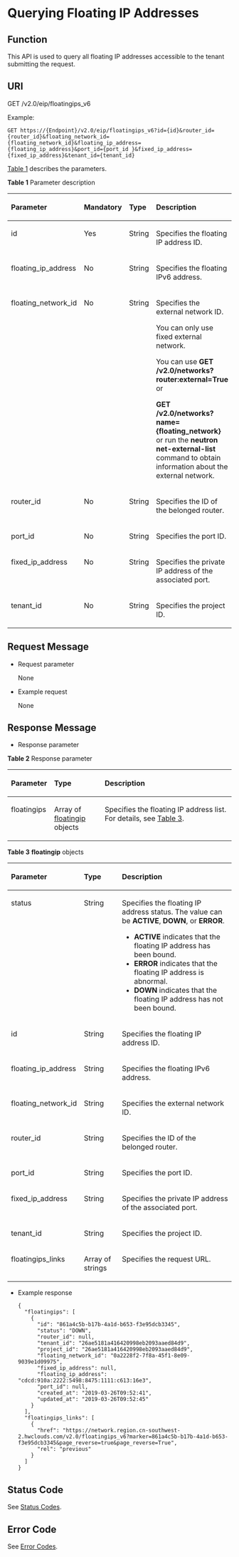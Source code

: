 # Querying Floating IP Addresses<a name="vpc_ipv6_0001"></a>

## Function<a name="section14945458192213"></a>

This API is used to query all floating IP addresses accessible to the tenant submitting the request.

## URI<a name="section494655812215"></a>

GET /v2.0/eip/floatingips\_v6

Example:

```
GET https://{Endpoint}/v2.0/eip/floatingips_v6?id={id}&router_id={router_id}&floating_network_id={floating_network_id}&floating_ip_address={floating_ip_address}&port_id={port_id }&fixed_ip_address={fixed_ip_address}&tenant_id={tenant_id}
```

[Table 1](#table668331194113)  describes the parameters.

**Table  1**  Parameter description

<a name="table668331194113"></a>
<table><thead align="left"><tr id="row10685111104111"><th class="cellrowborder" valign="top" width="23.43765623437656%" id="mcps1.2.5.1.1"><p id="p0685313416"><a name="p0685313416"></a><a name="p0685313416"></a><strong id="b91094311293"><a name="b91094311293"></a><a name="b91094311293"></a>Parameter</strong></p>
</th>
<th class="cellrowborder" valign="top" width="9.37906209379062%" id="mcps1.2.5.1.2"><p id="p768561134110"><a name="p768561134110"></a><a name="p768561134110"></a><strong id="b5814142784412"><a name="b5814142784412"></a><a name="b5814142784412"></a>Mandatory</strong></p>
</th>
<th class="cellrowborder" valign="top" width="23.43765623437656%" id="mcps1.2.5.1.3"><p id="p368681134120"><a name="p368681134120"></a><a name="p368681134120"></a><strong id="b994730174413"><a name="b994730174413"></a><a name="b994730174413"></a>Type</strong></p>
</th>
<th class="cellrowborder" valign="top" width="43.745625437456255%" id="mcps1.2.5.1.4"><p id="p668612124119"><a name="p668612124119"></a><a name="p668612124119"></a><strong id="b1313533174414"><a name="b1313533174414"></a><a name="b1313533174414"></a>Description</strong></p>
</th>
</tr>
</thead>
<tbody><tr id="row3686171204116"><td class="cellrowborder" valign="top" width="23.43765623437656%" headers="mcps1.2.5.1.1 "><p id="p176864111411"><a name="p176864111411"></a><a name="p176864111411"></a>id</p>
</td>
<td class="cellrowborder" valign="top" width="9.37906209379062%" headers="mcps1.2.5.1.2 "><p id="p136865110419"><a name="p136865110419"></a><a name="p136865110419"></a>Yes</p>
</td>
<td class="cellrowborder" valign="top" width="23.43765623437656%" headers="mcps1.2.5.1.3 "><p id="p16861211413"><a name="p16861211413"></a><a name="p16861211413"></a>String</p>
</td>
<td class="cellrowborder" valign="top" width="43.745625437456255%" headers="mcps1.2.5.1.4 "><p id="p1068611114119"><a name="p1068611114119"></a><a name="p1068611114119"></a>Specifies the floating IP address ID.</p>
</td>
</tr>
<tr id="row19686619418"><td class="cellrowborder" valign="top" width="23.43765623437656%" headers="mcps1.2.5.1.1 "><p id="p868615164111"><a name="p868615164111"></a><a name="p868615164111"></a>floating_ip_address</p>
</td>
<td class="cellrowborder" valign="top" width="9.37906209379062%" headers="mcps1.2.5.1.2 "><p id="p1468611134120"><a name="p1468611134120"></a><a name="p1468611134120"></a>No</p>
</td>
<td class="cellrowborder" valign="top" width="23.43765623437656%" headers="mcps1.2.5.1.3 "><p id="p1668716114415"><a name="p1668716114415"></a><a name="p1668716114415"></a>String</p>
</td>
<td class="cellrowborder" valign="top" width="43.745625437456255%" headers="mcps1.2.5.1.4 "><p id="p76878124112"><a name="p76878124112"></a><a name="p76878124112"></a>Specifies the floating IPv6 address.</p>
</td>
</tr>
<tr id="row126871811412"><td class="cellrowborder" valign="top" width="23.43765623437656%" headers="mcps1.2.5.1.1 "><p id="p1668781104117"><a name="p1668781104117"></a><a name="p1668781104117"></a>floating_network_id</p>
</td>
<td class="cellrowborder" valign="top" width="9.37906209379062%" headers="mcps1.2.5.1.2 "><p id="p1668731204116"><a name="p1668731204116"></a><a name="p1668731204116"></a>No</p>
</td>
<td class="cellrowborder" valign="top" width="23.43765623437656%" headers="mcps1.2.5.1.3 "><p id="p1687610411"><a name="p1687610411"></a><a name="p1687610411"></a>String</p>
</td>
<td class="cellrowborder" valign="top" width="43.745625437456255%" headers="mcps1.2.5.1.4 "><p id="p14687611411"><a name="p14687611411"></a><a name="p14687611411"></a>Specifies the external network ID.</p>
<p id="p4687818419"><a name="p4687818419"></a><a name="p4687818419"></a>You can only use fixed external network. </p>
<p id="p9687151144115"><a name="p9687151144115"></a><a name="p9687151144115"></a>You can use <strong id="b16947183205511"><a name="b16947183205511"></a><a name="b16947183205511"></a>GET /v2.0/networks?router:external=True</strong> or</p>
<p id="p1568711118416"><a name="p1568711118416"></a><a name="p1568711118416"></a><strong id="b1132415435015"><a name="b1132415435015"></a><a name="b1132415435015"></a>GET /v2.0/networks?name={floating_network}</strong> or run the <strong id="b14326354145013"><a name="b14326354145013"></a><a name="b14326354145013"></a>neutron net-external-list</strong> command to obtain information about the external network. </p>
</td>
</tr>
<tr id="row5687814417"><td class="cellrowborder" valign="top" width="23.43765623437656%" headers="mcps1.2.5.1.1 "><p id="p106871419413"><a name="p106871419413"></a><a name="p106871419413"></a>router_id</p>
</td>
<td class="cellrowborder" valign="top" width="9.37906209379062%" headers="mcps1.2.5.1.2 "><p id="p1268712115416"><a name="p1268712115416"></a><a name="p1268712115416"></a>No</p>
</td>
<td class="cellrowborder" valign="top" width="23.43765623437656%" headers="mcps1.2.5.1.3 "><p id="p6687015419"><a name="p6687015419"></a><a name="p6687015419"></a>String</p>
</td>
<td class="cellrowborder" valign="top" width="43.745625437456255%" headers="mcps1.2.5.1.4 "><p id="p668714111415"><a name="p668714111415"></a><a name="p668714111415"></a>Specifies the ID of the belonged router. </p>
</td>
</tr>
<tr id="row116871516414"><td class="cellrowborder" valign="top" width="23.43765623437656%" headers="mcps1.2.5.1.1 "><p id="p1868717104113"><a name="p1868717104113"></a><a name="p1868717104113"></a>port_id</p>
</td>
<td class="cellrowborder" valign="top" width="9.37906209379062%" headers="mcps1.2.5.1.2 "><p id="p26871119419"><a name="p26871119419"></a><a name="p26871119419"></a>No</p>
</td>
<td class="cellrowborder" valign="top" width="23.43765623437656%" headers="mcps1.2.5.1.3 "><p id="p66889116414"><a name="p66889116414"></a><a name="p66889116414"></a>String</p>
</td>
<td class="cellrowborder" valign="top" width="43.745625437456255%" headers="mcps1.2.5.1.4 "><p id="p14688213413"><a name="p14688213413"></a><a name="p14688213413"></a>Specifies the port ID. </p>
</td>
</tr>
<tr id="row1168817194115"><td class="cellrowborder" valign="top" width="23.43765623437656%" headers="mcps1.2.5.1.1 "><p id="p868818134116"><a name="p868818134116"></a><a name="p868818134116"></a>fixed_ip_address</p>
</td>
<td class="cellrowborder" valign="top" width="9.37906209379062%" headers="mcps1.2.5.1.2 "><p id="p568817111417"><a name="p568817111417"></a><a name="p568817111417"></a>No</p>
</td>
<td class="cellrowborder" valign="top" width="23.43765623437656%" headers="mcps1.2.5.1.3 "><p id="p96881617413"><a name="p96881617413"></a><a name="p96881617413"></a>String</p>
</td>
<td class="cellrowborder" valign="top" width="43.745625437456255%" headers="mcps1.2.5.1.4 "><p id="p1668816118413"><a name="p1668816118413"></a><a name="p1668816118413"></a>Specifies the private IP address of the associated port.</p>
</td>
</tr>
<tr id="row116884115417"><td class="cellrowborder" valign="top" width="23.43765623437656%" headers="mcps1.2.5.1.1 "><p id="p968813113416"><a name="p968813113416"></a><a name="p968813113416"></a>tenant_id</p>
</td>
<td class="cellrowborder" valign="top" width="9.37906209379062%" headers="mcps1.2.5.1.2 "><p id="p468815111414"><a name="p468815111414"></a><a name="p468815111414"></a>No</p>
</td>
<td class="cellrowborder" valign="top" width="23.43765623437656%" headers="mcps1.2.5.1.3 "><p id="p12688141154119"><a name="p12688141154119"></a><a name="p12688141154119"></a>String</p>
</td>
<td class="cellrowborder" valign="top" width="43.745625437456255%" headers="mcps1.2.5.1.4 "><p id="p10487112"><a name="p10487112"></a><a name="p10487112"></a>Specifies the project ID.</p>
</td>
</tr>
</tbody>
</table>

## Request Message<a name="section5957155814226"></a>

-   Request parameter

    None

-   Example request

    None


## Response Message<a name="section2957195852214"></a>

-   Response parameter

**Table  2**  Response parameter

<a name="table395825872218"></a>
<table><thead align="left"><tr id="row15122195992213"><th class="cellrowborder" valign="top" width="15.381538153815383%" id="mcps1.2.4.1.1"><p id="p1612211591220"><a name="p1612211591220"></a><a name="p1612211591220"></a>Parameter</p>
</th>
<th class="cellrowborder" valign="top" width="23.072307230723073%" id="mcps1.2.4.1.2"><p id="p7122185916226"><a name="p7122185916226"></a><a name="p7122185916226"></a>Type</p>
</th>
<th class="cellrowborder" valign="top" width="61.546154615461546%" id="mcps1.2.4.1.3"><p id="p512212594226"><a name="p512212594226"></a><a name="p512212594226"></a>Description</p>
</th>
</tr>
</thead>
<tbody><tr id="row412225982219"><td class="cellrowborder" valign="top" width="15.381538153815383%" headers="mcps1.2.4.1.1 "><p id="p3122155914223"><a name="p3122155914223"></a><a name="p3122155914223"></a>floatingips</p>
</td>
<td class="cellrowborder" valign="top" width="23.072307230723073%" headers="mcps1.2.4.1.2 "><p id="p1112214593223"><a name="p1112214593223"></a><a name="p1112214593223"></a>Array of <a href="#table129961748135412">floatingip</a> objects</p>
</td>
<td class="cellrowborder" valign="top" width="61.546154615461546%" headers="mcps1.2.4.1.3 "><p id="p10123059152213"><a name="p10123059152213"></a><a name="p10123059152213"></a>Specifies the floating IP address list. For details, see <a href="#table129961748135412">Table 3</a>.</p>
</td>
</tr>
</tbody>
</table>

**Table  3** **floatingip**  objects

<a name="table129961748135412"></a>
<table><thead align="left"><tr id="row5993648185411"><th class="cellrowborder" valign="top" width="24.452445244524455%" id="mcps1.2.4.1.1"><p id="p9993174855413"><a name="p9993174855413"></a><a name="p9993174855413"></a><strong id="b727017471321"><a name="b727017471321"></a><a name="b727017471321"></a>Parameter</strong></p>
</th>
<th class="cellrowborder" valign="top" width="17.931793179317932%" id="mcps1.2.4.1.2"><p id="p16993194812541"><a name="p16993194812541"></a><a name="p16993194812541"></a><strong id="b146834910215"><a name="b146834910215"></a><a name="b146834910215"></a>Type</strong></p>
</th>
<th class="cellrowborder" valign="top" width="57.615761576157624%" id="mcps1.2.4.1.3"><p id="p99938485541"><a name="p99938485541"></a><a name="p99938485541"></a><strong id="b150314501422"><a name="b150314501422"></a><a name="b150314501422"></a>Description</strong></p>
</th>
</tr>
</thead>
<tbody><tr id="row399444818546"><td class="cellrowborder" valign="top" width="24.452445244524455%" headers="mcps1.2.4.1.1 "><p id="p109931248105412"><a name="p109931248105412"></a><a name="p109931248105412"></a>status</p>
</td>
<td class="cellrowborder" valign="top" width="17.931793179317932%" headers="mcps1.2.4.1.2 "><p id="p209935484543"><a name="p209935484543"></a><a name="p209935484543"></a>String</p>
</td>
<td class="cellrowborder" valign="top" width="57.615761576157624%" headers="mcps1.2.4.1.3 "><p id="p1099384811549"><a name="p1099384811549"></a><a name="p1099384811549"></a>Specifies the floating IP address status. The value can be <strong id="b81252317598"><a name="b81252317598"></a><a name="b81252317598"></a>ACTIVE</strong>, <strong id="b61280316597"><a name="b61280316597"></a><a name="b61280316597"></a>DOWN</strong>, or <strong id="b31301031175917"><a name="b31301031175917"></a><a name="b31301031175917"></a>ERROR</strong>.</p>
<a name="ul10994124825413"></a><a name="ul10994124825413"></a><ul id="ul10994124825413"><li><strong id="b1416416131052"><a name="b1416416131052"></a><a name="b1416416131052"></a>ACTIVE</strong> indicates that the floating IP address has been bound.</li><li><strong id="b377055614519"><a name="b377055614519"></a><a name="b377055614519"></a>ERROR</strong> indicates that the floating IP address is abnormal.</li><li><strong id="b165241699718"><a name="b165241699718"></a><a name="b165241699718"></a>DOWN</strong> indicates that the floating IP address has not been bound.</li></ul>
</td>
</tr>
<tr id="row209948489541"><td class="cellrowborder" valign="top" width="24.452445244524455%" headers="mcps1.2.4.1.1 "><p id="p6994144818541"><a name="p6994144818541"></a><a name="p6994144818541"></a>id</p>
</td>
<td class="cellrowborder" valign="top" width="17.931793179317932%" headers="mcps1.2.4.1.2 "><p id="p1399416486549"><a name="p1399416486549"></a><a name="p1399416486549"></a>String</p>
</td>
<td class="cellrowborder" valign="top" width="57.615761576157624%" headers="mcps1.2.4.1.3 "><p id="p1899418480541"><a name="p1899418480541"></a><a name="p1899418480541"></a>Specifies the floating IP address ID.</p>
</td>
</tr>
<tr id="row99941448115418"><td class="cellrowborder" valign="top" width="24.452445244524455%" headers="mcps1.2.4.1.1 "><p id="p29942484542"><a name="p29942484542"></a><a name="p29942484542"></a>floating_ip_address</p>
</td>
<td class="cellrowborder" valign="top" width="17.931793179317932%" headers="mcps1.2.4.1.2 "><p id="p9994348155412"><a name="p9994348155412"></a><a name="p9994348155412"></a>String</p>
</td>
<td class="cellrowborder" valign="top" width="57.615761576157624%" headers="mcps1.2.4.1.3 "><p id="p8994174818549"><a name="p8994174818549"></a><a name="p8994174818549"></a>Specifies the floating IPv6 address.</p>
</td>
</tr>
<tr id="row1499474865414"><td class="cellrowborder" valign="top" width="24.452445244524455%" headers="mcps1.2.4.1.1 "><p id="p119948483548"><a name="p119948483548"></a><a name="p119948483548"></a>floating_network_id</p>
</td>
<td class="cellrowborder" valign="top" width="17.931793179317932%" headers="mcps1.2.4.1.2 "><p id="p89942482546"><a name="p89942482546"></a><a name="p89942482546"></a>String</p>
</td>
<td class="cellrowborder" valign="top" width="57.615761576157624%" headers="mcps1.2.4.1.3 "><p id="p59942486544"><a name="p59942486544"></a><a name="p59942486544"></a>Specifies the external network ID.</p>
</td>
</tr>
<tr id="row89951548125411"><td class="cellrowborder" valign="top" width="24.452445244524455%" headers="mcps1.2.4.1.1 "><p id="p99954487543"><a name="p99954487543"></a><a name="p99954487543"></a>router_id</p>
</td>
<td class="cellrowborder" valign="top" width="17.931793179317932%" headers="mcps1.2.4.1.2 "><p id="p1999574817544"><a name="p1999574817544"></a><a name="p1999574817544"></a>String</p>
</td>
<td class="cellrowborder" valign="top" width="57.615761576157624%" headers="mcps1.2.4.1.3 "><p id="p1199594812543"><a name="p1199594812543"></a><a name="p1199594812543"></a>Specifies the ID of the belonged router.</p>
</td>
</tr>
<tr id="row1699515482547"><td class="cellrowborder" valign="top" width="24.452445244524455%" headers="mcps1.2.4.1.1 "><p id="p399515488546"><a name="p399515488546"></a><a name="p399515488546"></a>port_id</p>
</td>
<td class="cellrowborder" valign="top" width="17.931793179317932%" headers="mcps1.2.4.1.2 "><p id="p499534814543"><a name="p499534814543"></a><a name="p499534814543"></a>String</p>
</td>
<td class="cellrowborder" valign="top" width="57.615761576157624%" headers="mcps1.2.4.1.3 "><p id="p16995248135411"><a name="p16995248135411"></a><a name="p16995248135411"></a>Specifies the port ID.</p>
</td>
</tr>
<tr id="row15995124813546"><td class="cellrowborder" valign="top" width="24.452445244524455%" headers="mcps1.2.4.1.1 "><p id="p2099514875417"><a name="p2099514875417"></a><a name="p2099514875417"></a>fixed_ip_address</p>
</td>
<td class="cellrowborder" valign="top" width="17.931793179317932%" headers="mcps1.2.4.1.2 "><p id="p1599514484541"><a name="p1599514484541"></a><a name="p1599514484541"></a>String</p>
</td>
<td class="cellrowborder" valign="top" width="57.615761576157624%" headers="mcps1.2.4.1.3 "><p id="p6995134819542"><a name="p6995134819542"></a><a name="p6995134819542"></a>Specifies the private IP address of the associated port.</p>
</td>
</tr>
<tr id="row8996124875412"><td class="cellrowborder" valign="top" width="24.452445244524455%" headers="mcps1.2.4.1.1 "><p id="p139951748155418"><a name="p139951748155418"></a><a name="p139951748155418"></a>tenant_id</p>
</td>
<td class="cellrowborder" valign="top" width="17.931793179317932%" headers="mcps1.2.4.1.2 "><p id="p209957480545"><a name="p209957480545"></a><a name="p209957480545"></a>String</p>
</td>
<td class="cellrowborder" valign="top" width="57.615761576157624%" headers="mcps1.2.4.1.3 "><p id="p12687170546"><a name="p12687170546"></a><a name="p12687170546"></a>Specifies the project ID.</p>
</td>
</tr>
<tr id="row4719141983620"><td class="cellrowborder" valign="top" width="24.452445244524455%" headers="mcps1.2.4.1.1 "><p id="p7719171912368"><a name="p7719171912368"></a><a name="p7719171912368"></a>floatingips_links</p>
</td>
<td class="cellrowborder" valign="top" width="17.931793179317932%" headers="mcps1.2.4.1.2 "><p id="p20720819203612"><a name="p20720819203612"></a><a name="p20720819203612"></a>Array of strings</p>
</td>
<td class="cellrowborder" valign="top" width="57.615761576157624%" headers="mcps1.2.4.1.3 "><p id="p15720419103617"><a name="p15720419103617"></a><a name="p15720419103617"></a>Specifies the request URL.</p>
</td>
</tr>
</tbody>
</table>

-   Example response

    ```
    {
      "floatingips": [
        {
          "id": "861a4c5b-b17b-4a1d-b653-f3e95dcb3345",
          "status": "DOWN",
          "router_id": null,
          "tenant_id": "26ae5181a416420998eb2093aaed84d9",
          "project_id": "26ae5181a416420998eb2093aaed84d9",
          "floating_network_id": "0a2228f2-7f8a-45f1-8e09-9039e1d09975",
          "fixed_ip_address": null,
          "floating_ip_address": "cdcd:910a:2222:5498:8475:1111:c613:16e3",
          "port_id": null,
          "created_at": "2019-03-26T09:52:41",
          "updated_at": "2019-03-26T09:52:45"
        }
      ],
      "floatingips_links": [
        {
          "href": "https://network.region.cn-southwest-2.hwclouds.com/v2.0/floatingips_v6?marker=861a4c5b-b17b-4a1d-b653-f3e95dcb3345&page_reverse=true&page_reverse=True",
          "rel": "previous"
        }
      ]
    }
    ```


## Status Code<a name="section31981619"></a>

See  [Status Codes](status-codes.md).

## Error Code<a name="section85821649202813"></a>

See  [Error Codes](error-codes.md).


